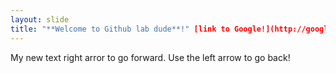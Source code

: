 ```yaml
---
layout: slide
title: "**Welcome to Github lab dude**!" [link to Google!](http://google.com)
---
```

My new text right arror to go forward.
Use the left arrow to go back!
